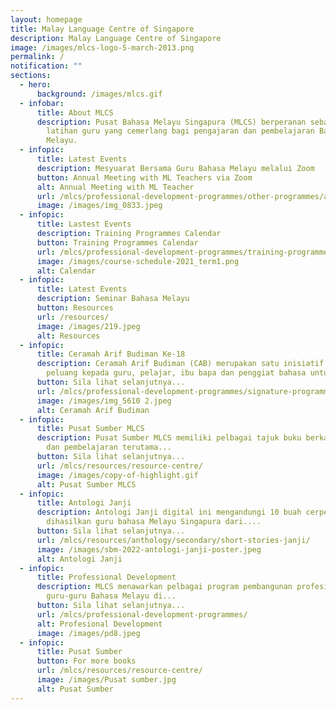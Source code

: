 ```yaml
---
layout: homepage
title: Malay Language Centre of Singapore
description: Malay Language Centre of Singapore
image: /images/mlcs-logo-5-march-2013.png
permalink: /
notification: ""
sections:
  - hero:
      background: /images/mlcs.gif
  - infobar:
      title: About MLCS
      description: Pusat Bahasa Melayu Singapura (MLCS) berperanan sebagai pusat
        latihan guru yang cemerlang bagi pengajaran dan pembelajaran Bahasa
        Melayu.
  - infopic:
      title: Latest Events
      description: Mesyuarat Bersama Guru Bahasa Melayu melalui Zoom
      button: Annual Meeting with ML Teachers via Zoom
      alt: Annual Meeting with ML Teacher
      url: /mlcs/professional-development-programmes/other-programmes/annual-meeting-with-ml-teachers/
      image: /images/img_0833.jpeg
  - infopic:
      title: Lastest Events
      description: Training Programmes Calendar
      button: Training Programmes Calendar
      url: /mlcs/professional-development-programmes/training-programmes/calendar/
      image: /images/course-schedule-2021_term1.png
      alt: Calendar
  - infopic:
      title: Latest Events
      description: Seminar Bahasa Melayu
      button: Resources
      url: /resources/
      image: /images/219.jpeg
      alt: Resources
  - infopic:
      title: Ceramah Arif Budiman Ke-18
      description: Ceramah Arif Budiman (CAB) merupakan satu inisiatif yang memberi
        peluang kepada guru, pelajar, ibu bapa dan penggiat bahasa untuk....
      button: Sila lihat selanjutnya...
      url: /mlcs/professional-development-programmes/signature-programme-program-teras/ceramah-arif-budiman/
      image: /images/img_5610 2.jpeg
      alt: Ceramah Arif Budiman
  - infopic:
      title: Pusat Sumber MLCS
      description: Pusat Sumber MLCS memiliki pelbagai tajuk buku berkaitan pengajaran
        dan pembelajaran terutama...
      button: Sila lihat selanjutnya...
      url: /mlcs/resources/resource-centre/
      image: /images/copy-of-highlight.gif
      alt: Pusat Sumber MLCS
  - infopic:
      title: Antologi Janji
      description: Antologi Janji digital ini mengandungi 10 buah cerpen yang
        dihasilkan guru bahasa Melayu Singapura dari....
      button: Sila lihat selanjutnya...
      url: /mlcs/resources/anthology/secondary/short-stories-janji/
      image: /images/sbm-2022-antologi-janji-poster.jpeg
      alt: Antologi Janji
  - infopic:
      title: Professional Development
      description: MLCS menawarkan pelbagai program pembangunan profesional bagi
        guru-guru Bahasa Melayu di...
      button: Sila lihat selanjutnya...
      url: /mlcs/professional-development-programmes/
      alt: Profesional Development
      image: /images/pd8.jpeg
  - infopic:
      title: Pusat Sumber
      button: For more books
      url: /mlcs/resources/resource-centre/
      image: /images/Pusat sumber.jpg
      alt: Pusat Sumber
---
```

